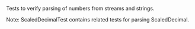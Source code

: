 Tests to verify parsing of numbers from streams and strings.

Note: ScaledDecimalTest contains related tests for parsing ScaledDecimal.